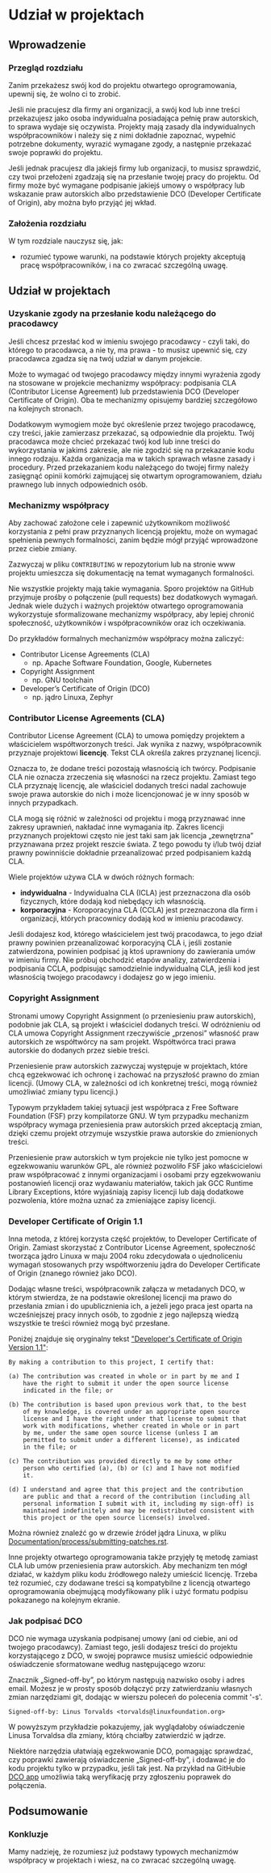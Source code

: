 ﻿# Udział w projektach

## Wprowadzenie

### Przegląd rozdziału

Zanim przekażesz swój kod do projektu otwartego oprogramowania, upewnij się, że wolno ci to zrobić.

Jeśli nie pracujesz dla firmy ani organizacji, a swój kod lub inne treści przekazujesz jako osoba indywidualna posiadająca pełnię praw autorskich, to sprawa wydaje się oczywista. Projekty mają zasady dla indywidualnych współpracowników i należy się z nimi dokładnie zapoznać, wypełnić potrzebne dokumenty, wyrazić wymagane zgody, a następnie przekazać swoje poprawki do projektu.

Jeśli jednak pracujesz dla jakiejś firmy lub organizacji, to musisz sprawdzić, czy twoi przełożeni zgadzają się na przesłanie twojej pracy do projektu. Od firmy może być wymagane podpisanie jakiejś umowy o współpracy lub wskazanie praw autorskich albo przedstawienie DCO (Developer Certificate of Origin), aby można było przyjąć jej wkład.

### Założenia rozdziału

W tym rozdziale nauczysz się, jak:

* rozumieć typowe warunki, na podstawie których projekty akceptują pracę współpracowników, i na co zwracać szczególną uwagę.

## Udział w projektach

### Uzyskanie zgody na przesłanie kodu należącego do pracodawcy

Jeśli chcesz przesłać kod w imieniu swojego pracodawcy - czyli taki, do którego to pracodawca, a nie ty, ma prawa - to musisz upewnić się, czy pracodawca zgadza się na twój udział w danym projekcie.

Może to wymagać od twojego pracodawcy między innymi wyrażenia zgody na stosowane w projekcie mechanizmy współpracy: podpisania CLA (Contributor License Agreement) lub przedstawienia DCO (Developer Certificate of Origin). Oba te mechanizmy opisujemy bardziej szczegółowo na kolejnych stronach.

Dodatkowym wymogiem może być określenie przez twojego pracodawcę, czy treści, jakie zamierzasz przekazać, są odpowiednie dla projektu. Twój pracodawca może chcieć przekazać twój kod lub inne treści do wykorzystania w jakimś zakresie, ale nie zgodzić się na przekazanie kodu innego rodzaju. Każda organizacja ma w takich sprawach własne zasady i procedury. Przed przekazaniem kodu należącego do twojej firmy należy zasięgnąć opinii komórki zajmującej się otwartym oprogramowaniem, działu prawnego lub innych odpowiednich osób.

### Mechanizmy współpracy

Aby zachować założone cele i zapewnić użytkownikom możliwość korzystania z pełni praw przyznanych licencją projektu, może on wymagać spełnienia pewnych formalności, zanim będzie mógł przyjąć wprowadzone przez ciebie zmiany.

Zazwyczaj w pliku `CONTRIBUTING` w repozytorium lub na stronie www projektu umieszcza się dokumentację na temat wymaganych formalności.

Nie wszystkie projekty mają takie wymagania. Sporo projektów na GitHub przyjmuje prośby o połączenie (pull requests) bez dodatkowych wymagań. Jednak wiele dużych i ważnych projektów otwartego oprogramowania wykorzystuje sformalizowane mechanizmy współpracy, aby lepiej chronić społeczność, użytkowników i współpracowników oraz ich oczekiwania.

Do przykładów formalnych mechanizmów współpracy można zaliczyć:

* Contributor License Agreements (CLA)
  * np. Apache Software Foundation, Google, Kubernetes
* Copyright Assignment
  * np. GNU toolchain
* Developer’s Certificate of Origin (DCO)
  * np. jądro Linuxa, Zephyr

### Contributor License Agreements (CLA)

Contributor License Agreement (CLA) to umowa pomiędzy projektem a właścicielem współtworzonych treści. Jak wynika z nazwy, współpracownik przyznaje projektowi **licencję**. Tekst CLA określa zakres przyznanej licencji.

Oznacza to, że dodane treści pozostają własnością ich twórcy. Podpisanie CLA nie oznacza zrzeczenia się własności na rzecz projektu. Zamiast tego CLA przyznaję licencję, ale właściciel dodanych treści nadal zachowuje swoje prawa autorskie do nich i może licencjonować je w inny sposób w innych przypadkach.

CLA mogą się różnić w zależności od projektu i mogą przyznawać inne zakresy uprawnień, nakładać inne wymagania itp. Zakres licencji przyznanych projektowi często nie jest taki sam jak licencja „zewnętrzna” przyznawana przez projekt reszcie świata. Z tego powodu ty i/lub twój dział prawny powinniście dokładnie przeanalizować przed podpisaniem każdą CLA.

Wiele projektów używa CLA w dwóch różnych formach:

* **indywidualna** - Indywidualna CLA (ICLA) jest przeznaczona dla osób fizycznych, które dodają kod niebędący ich własnością.
* **korporacyjna** - Koroporacyjna CLA (CCLA) jest przeznaczona dla firm i organizacji, których pracownicy dodają kod w imieniu pracodawcy.

Jeśli dodajesz kod, którego właścicielem jest twój pracodawca, to jego dział prawny powinien przeanalizować korporacyjną CLA i, jeśli zostanie zatwierdzona, powinien podpisać ją ktoś uprawniony do zawierania umów w imieniu firmy. Nie próbuj obchodzić etapów analizy, zatwierdzenia i podpisania CCLA, podpisując samodzielnie indywidualną CLA, jeśli kod jest własnością twojego pracodawcy i dodajesz go w jego imieniu.

### Copyright Assignment

Stronami umowy Copyright Assignment (o przeniesieniu praw autorskich), podobnie jak CLA, są projekt i właściciel dodanych treści. W odróżnieniu od CLA umowa Copyright Assignment rzeczywiście „przenosi” własność praw autorskich ze współtwórcy na sam projekt. Współtwórca traci prawa autorskie do dodanych przez siebie treści.

Przeniesienie praw autorskich zazwyczaj występuje w projektach, które chcą egzekwować ich ochronę i zachować na przyszłość prawno do zmian licencji. (Umowy CLA, w zależności od ich konkretnej treści, mogą również umożliwiać zmiany typu licencji.)

Typowym przykładem takiej sytuacji jest współpraca z Free Software Foundation (FSF) przy kompilatorze GNU. W tym przypadku mechanizm współpracy wymaga przeniesienia praw autorskich przed akceptacją zmian, dzięki czemu projekt otrzymuje wszystkie prawa autorskie do zmienionych treści.

Przeniesienie praw autorskich w tym projekcie nie tylko jest pomocne w egzekwowaniu warunków GPL, ale również pozwoliło FSF jako właścicielowi praw współpracować z innymi organizacjami i osobami przy egzekwowaniu postanowień licencji oraz wydawaniu materiałów, takich jak GCC Runtime Library Exceptions, które wyjaśniają zapisy licencji lub dają dodatkowe pozwolenia, które można uznać za zmieniające zapisy licencji.

### Developer Certificate of Origin 1.1

Inna metoda, z której korzysta część projektów, to Developer Certificate of Origin. Zamiast skorzystać z Contributor License Agreement, społeczność tworząca jądro Linuxa w maju 2004 roku zdecydowała o ujednoliceniu wymagań stosowanych przy współtworzeniu jądra do Developer Certificate of Origin (znanego również jako DCO). 

Dodając własne treści, współpracownik załącza w metadanych DCO, w którym stwierdza, że na podstawie określonej licencji ma prawo do przesłania zmian i do upublicznienia ich, a jeżeli jego praca jest oparta na wcześniejszej pracy innych osób, to zgodnie z jego najlepszą wiedzą wszystkie te treści również mogą być przesłane.

Poniżej znajduje się oryginalny tekst ["Developer's Certificate of Origin Version 1.1"](https://www.developercertificate.org/):

```plaintext
By making a contribution to this project, I certify that:

(a) The contribution was created in whole or in part by me and I
    have the right to submit it under the open source license
    indicated in the file; or

(b) The contribution is based upon previous work that, to the best
    of my knowledge, is covered under an appropriate open source
    license and I have the right under that license to submit that
    work with modifications, whether created in whole or in part
    by me, under the same open source license (unless I am
    permitted to submit under a different license), as indicated
    in the file; or

(c) The contribution was provided directly to me by some other
    person who certified (a), (b) or (c) and I have not modified
    it.

(d) I understand and agree that this project and the contribution
    are public and that a record of the contribution (including all
    personal information I submit with it, including my sign-off) is
    maintained indefinitely and may be redistributed consistent with
    this project or the open source license(s) involved.
```

Można również znaleźć go w drzewie źródeł jądra Linuxa, w pliku [Documentation/process/submitting-patches.rst](https://git.kernel.org/pub/scm/linux/kernel/git/torvalds/linux.git/tree/Documentation/process/submitting-patches.rst).

Inne projekty otwartego oprogramowania także przyjęły tę metodę zamiast CLA lub umów przeniesienia praw autorskich. Aby mechanizm ten mógł działać, w każdym pliku kodu źródłowego należy umieścić licencję. Trzeba też rozumieć, czy dodawane treści są kompatybilne z licencją otwartego oprogramowania obejmującą modyfikowany plik i użyć formatu podpisu pokazanego na kolejnym ekranie.

### Jak podpisać DCO

DCO nie wymaga uzyskania podpisanej umowy (ani od ciebie, ani od twojego pracodawcy). Zamiast tego, jeśli dodajesz treści do projektu korzystającego z DCO, w swojej poprawce musisz umieścić odpowiednie oświadczenie sformatowane według następującego wzoru:



Znacznik „Signed-off-by”, po którym następują nazwisko osoby i adres email. Możesz je w prosty sposób dołączyć przy zatwierdzaniu własnych zmian narzędziami git, dodając w wierszu poleceń do polecenia commit '-s'.

```plaintext
Signed-off-by: Linus Torvalds <torvalds@linuxfoundation.org>
```

W powyższym przykładzie pokazujemy, jak wyglądałoby oświadczenie Linusa Torvaldsa dla zmiany, którą chciałby zatwierdzić w jądrze.

Niektóre narzędzia ułatwiają egzekwowanie DCO, pomagając sprawdzać, czy poprawki zawierają oświadczenie „Signed-off-by”, i dodawać je do kodu projektu tylko w przypadku, jeśli tak jest. Na przykład na GitHubie [DCO app](https://github.com/apps/dco) umożliwia taką weryfikację przy zgłoszeniu poprawek do połączenia.

## Podsumowanie

### Konkluzje

Mamy nadzieję, że rozumiesz już podstawy typowych mechanizmów współpracy w projektach i wiesz, na co zwracać szczególną uwagę.
